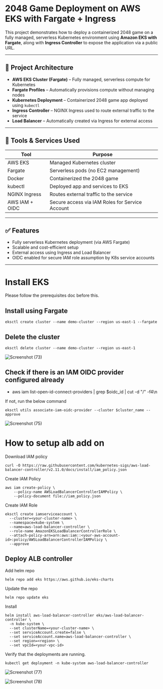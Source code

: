 # 2048 Game Deployment on AWS EKS with Fargate + Ingress

This project demonstrates how to deploy a containerized 2048 game on a fully managed, serverless Kubernetes environment using **Amazon EKS with Fargate**, along with **Ingress Controller** to expose the application via a public URL.

---

## 🚀 Project Architecture

- **AWS EKS Cluster (Fargate)** – Fully managed, serverless compute for Kubernetes
- **Fargate Profiles** – Automatically provisions compute without managing nodes
- **Kubernetes Deployment** – Containerized 2048 game app deployed using `kubectl`
- **Ingress Controller** – NGINX Ingress used to route external traffic to the service
- **Load Balancer** – Automatically created via Ingress for external access

---

## 🧰 Tools & Services Used

| Tool            | Purpose                                       |
|-----------------|-----------------------------------------------|
| AWS EKS         | Managed Kubernetes cluster                    |
| Fargate         | Serverless pods (no EC2 management)           |
| Docker          | Containerized the 2048 game                   |
| kubectl         | Deployed app and services to EKS              |
| NGINX Ingress   | Routes external traffic to the service        |
| AWS IAM + OIDC  | Secure access via IAM Roles for Service Account |

---

## ✅ Features

- Fully serverless Kubernetes deployment (via AWS Fargate)
- Scalable and cost-efficient setup
- External access using Ingress and Load Balancer
- OIDC enabled for secure IAM role assumption by K8s service accounts

---

# Install EKS

Please follow the prerequisites doc before this.

## Install using Fargate

```
eksctl create cluster --name demo-cluster --region us-east-1 --fargate
```

## Delete the cluster

```
eksctl delete cluster --name demo-cluster --region us-east-1
```

![Screenshot (73)](https://github.com/user-attachments/assets/b0838aa0-280e-4b9c-89db-ef943cd92dee)

## Check if there is an IAM OIDC provider configured already

- aws iam list-open-id-connect-providers | grep $oidc_id | cut -d "/" -f4\n 

If not, run the below command

```
eksctl utils associate-iam-oidc-provider --cluster $cluster_name --approve
```

![Screenshot (75)](https://github.com/user-attachments/assets/055882cf-9fc4-46b0-af01-2e9020628e55)

# How to setup alb add on

Download IAM policy

```
curl -O https://raw.githubusercontent.com/kubernetes-sigs/aws-load-balancer-controller/v2.11.0/docs/install/iam_policy.json
```

Create IAM Policy

```
aws iam create-policy \
    --policy-name AWSLoadBalancerControllerIAMPolicy \
    --policy-document file://iam_policy.json
```

Create IAM Role

```
eksctl create iamserviceaccount \
  --cluster=<your-cluster-name> \
  --namespace=kube-system \
  --name=aws-load-balancer-controller \
  --role-name AmazonEKSLoadBalancerControllerRole \
  --attach-policy-arn=arn:aws:iam::<your-aws-account-id>:policy/AWSLoadBalancerControllerIAMPolicy \
  --approve
```

## Deploy ALB controller

Add helm repo

```
helm repo add eks https://aws.github.io/eks-charts
```

Update the repo

```
helm repo update eks
```

Install

```
helm install aws-load-balancer-controller eks/aws-load-balancer-controller \            
  -n kube-system \
  --set clusterName=<your-cluster-name> \
  --set serviceAccount.create=false \
  --set serviceAccount.name=aws-load-balancer-controller \
  --set region=<region> \
  --set vpcId=<your-vpc-id>
```

Verify that the deployments are running.

```
kubectl get deployment -n kube-system aws-load-balancer-controller
```
![Screenshot (77)](https://github.com/user-attachments/assets/0ef27f8c-9f47-445c-9e9a-c594839443f0)

![Screenshot (78)](https://github.com/user-attachments/assets/36731584-c417-4381-abf2-50b135126ab5)



